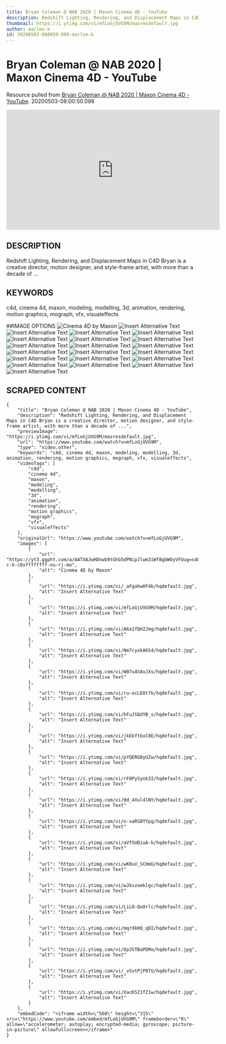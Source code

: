 ```yaml
---
title: Bryan Coleman @ NAB 2020 | Maxon Cinema 4D - YouTube
description: Redshift Lighting, Rendering, and Displacement Maps in C4D Bryan is a creative director, motion designer, and style-frame artist, with more than a decade of ...
thumbnail: https://i.ytimg.com/vi/mfLoGjUVG9M/maxresdefault.jpg
author: marlon-k
id: 20200503-080050.098-marlon-k
---
```

# Bryan Coleman @ NAB 2020 | Maxon Cinema 4D - YouTube
Resource pulled from [Bryan Coleman @ NAB 2020 | Maxon Cinema 4D - YouTube](https://www.youtube.com/watch?v=mfLoGjUVG9M).
20200503-08:00:50.098

<iframe width="560" height="315" src="https://www.youtube.com/embed/mfLoGjUVG9M" frameborder="0" allow="accelerometer; autoplay; encrypted-media; gyroscope; picture-in-picture" allowfullscreen></iframe>

## DESCRIPTION
Redshift Lighting, Rendering, and Displacement Maps in C4D Bryan is a creative director, motion designer, and style-frame artist, with more than a decade of ...

## KEYWORDS

c4d, cinema 4d, maxon, modeling, modelling, 3d, animation, rendering, motion graphics, mograph, vfx, visualeffects


##IMAGE OPTIONS
![Cinema 4D by Maxon](https://yt3.ggpht.com/a/AATXAJwHDnwb9tGhG5dPNipJlwm3iWf8gbWOyVFUug=s48-c-k-c0xffffffff-no-rj-mo)
![Insert Alternative Text](https://i.ytimg.com/vi/_aFgahwHf4k/hqdefault.jpg)
![Insert Alternative Text](https://i.ytimg.com/vi/mfLoGjUVG9M/hqdefault.jpg)
![Insert Alternative Text](https://i.ytimg.com/vi/A6a1fQH2Jmg/hqdefault.jpg)
![Insert Alternative Text](https://i.ytimg.com/vi/Nm7cyxkA6S4/hqdefault.jpg)
![Insert Alternative Text](https://i.ytimg.com/vi/W07u4S8xJXs/hqdefault.jpg)
![Insert Alternative Text](https://i.ytimg.com/vi/ru-ocLEOtfk/hqdefault.jpg)
![Insert Alternative Text](https://i.ytimg.com/vi/hFuJSQdYB_s/hqdefault.jpg)
![Insert Alternative Text](https://i.ytimg.com/vi/jkEkftbxC8E/hqdefault.jpg)
![Insert Alternative Text](https://i.ytimg.com/vi/pYQERGByUZw/hqdefault.jpg)
![Insert Alternative Text](https://i.ytimg.com/vi/rF0Py5ynk3I/hqdefault.jpg)
![Insert Alternative Text](https://i.ytimg.com/vi/0d_4Xul4lNY/hqdefault.jpg)
![Insert Alternative Text](https://i.ytimg.com/vi/n-xaRSBYYpg/hqdefault.jpg)
![Insert Alternative Text](https://i.ytimg.com/vi/aVf5UDiuA-k/hqdefault.jpg)
![Insert Alternative Text](https://i.ytimg.com/vi/wK0uV_SCHmU/hqdefault.jpg)
![Insert Alternative Text](https://i.ytimg.com/vi/wJkszomklgc/hqdefault.jpg)
![Insert Alternative Text](https://i.ytimg.com/vi/LiLO-QoOrlc/hqdefault.jpg)
![Insert Alternative Text](https://i.ytimg.com/vi/mqrXkHQ_qDI/hqdefault.jpg)
![Insert Alternative Text](https://i.ytimg.com/vi/Dp3STBaPDMo/hqdefault.jpg)
![Insert Alternative Text](https://i.ytimg.com/vi/_vSvtPjP8TU/hqdefault.jpg)
![Insert Alternative Text](https://i.ytimg.com/vi/XacK5ZJfZ1w/hqdefault.jpg)

## SCRAPED CONTENT
```
{
    "title": "Bryan Coleman @ NAB 2020 | Maxon Cinema 4D - YouTube",
    "description": "Redshift Lighting, Rendering, and Displacement Maps in C4D Bryan is a creative director, motion designer, and style-frame artist, with more than a decade of ...",
    "previewImage": "https://i.ytimg.com/vi/mfLoGjUVG9M/maxresdefault.jpg",
    "url": "https://www.youtube.com/watch?v=mfLoGjUVG9M",
    "type": "video.other",
    "keywords": "c4d, cinema 4d, maxon, modeling, modelling, 3d, animation, rendering, motion graphics, mograph, vfx, visualeffects",
    "videoTags": [
        "c4d",
        "cinema 4d",
        "maxon",
        "modeling",
        "modelling",
        "3d",
        "animation",
        "rendering",
        "motion graphics",
        "mograph",
        "vfx",
        "visualeffects"
    ],
    "originalUrl": "https://www.youtube.com/watch?v=mfLoGjUVG9M",
    "images": [
        {
            "url": "https://yt3.ggpht.com/a/AATXAJwHDnwb9tGhG5dPNipJlwm3iWf8gbWOyVFUug=s48-c-k-c0xffffffff-no-rj-mo",
            "alt": "Cinema 4D by Maxon"
        },
        {
            "url": "https://i.ytimg.com/vi/_aFgahwHf4k/hqdefault.jpg",
            "alt": "Insert Alternative Text"
        },
        {
            "url": "https://i.ytimg.com/vi/mfLoGjUVG9M/hqdefault.jpg",
            "alt": "Insert Alternative Text"
        },
        {
            "url": "https://i.ytimg.com/vi/A6a1fQH2Jmg/hqdefault.jpg",
            "alt": "Insert Alternative Text"
        },
        {
            "url": "https://i.ytimg.com/vi/Nm7cyxkA6S4/hqdefault.jpg",
            "alt": "Insert Alternative Text"
        },
        {
            "url": "https://i.ytimg.com/vi/W07u4S8xJXs/hqdefault.jpg",
            "alt": "Insert Alternative Text"
        },
        {
            "url": "https://i.ytimg.com/vi/ru-ocLEOtfk/hqdefault.jpg",
            "alt": "Insert Alternative Text"
        },
        {
            "url": "https://i.ytimg.com/vi/hFuJSQdYB_s/hqdefault.jpg",
            "alt": "Insert Alternative Text"
        },
        {
            "url": "https://i.ytimg.com/vi/jkEkftbxC8E/hqdefault.jpg",
            "alt": "Insert Alternative Text"
        },
        {
            "url": "https://i.ytimg.com/vi/pYQERGByUZw/hqdefault.jpg",
            "alt": "Insert Alternative Text"
        },
        {
            "url": "https://i.ytimg.com/vi/rF0Py5ynk3I/hqdefault.jpg",
            "alt": "Insert Alternative Text"
        },
        {
            "url": "https://i.ytimg.com/vi/0d_4Xul4lNY/hqdefault.jpg",
            "alt": "Insert Alternative Text"
        },
        {
            "url": "https://i.ytimg.com/vi/n-xaRSBYYpg/hqdefault.jpg",
            "alt": "Insert Alternative Text"
        },
        {
            "url": "https://i.ytimg.com/vi/aVf5UDiuA-k/hqdefault.jpg",
            "alt": "Insert Alternative Text"
        },
        {
            "url": "https://i.ytimg.com/vi/wK0uV_SCHmU/hqdefault.jpg",
            "alt": "Insert Alternative Text"
        },
        {
            "url": "https://i.ytimg.com/vi/wJkszomklgc/hqdefault.jpg",
            "alt": "Insert Alternative Text"
        },
        {
            "url": "https://i.ytimg.com/vi/LiLO-QoOrlc/hqdefault.jpg",
            "alt": "Insert Alternative Text"
        },
        {
            "url": "https://i.ytimg.com/vi/mqrXkHQ_qDI/hqdefault.jpg",
            "alt": "Insert Alternative Text"
        },
        {
            "url": "https://i.ytimg.com/vi/Dp3STBaPDMo/hqdefault.jpg",
            "alt": "Insert Alternative Text"
        },
        {
            "url": "https://i.ytimg.com/vi/_vSvtPjP8TU/hqdefault.jpg",
            "alt": "Insert Alternative Text"
        },
        {
            "url": "https://i.ytimg.com/vi/XacK5ZJfZ1w/hqdefault.jpg",
            "alt": "Insert Alternative Text"
        }
    ],
    "embedCode": "<iframe width=\"560\" height=\"315\" src=\"https://www.youtube.com/embed/mfLoGjUVG9M\" frameborder=\"0\" allow=\"accelerometer; autoplay; encrypted-media; gyroscope; picture-in-picture\" allowfullscreen></iframe>"
}
```

